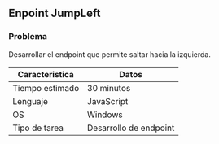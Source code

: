## Enpoint JumpLeft

### Problema

Desarrollar el endpoint que permite saltar hacia la izquierda.

| Caracteristica  | Datos                        |
| --------------- | ---------------------------- |              
| Tiempo estimado | 30 minutos                   |
| Lenguaje        | JavaScript                   |
| OS              | Windows                      |
| Tipo de tarea   | Desarrollo de endpoint       |

